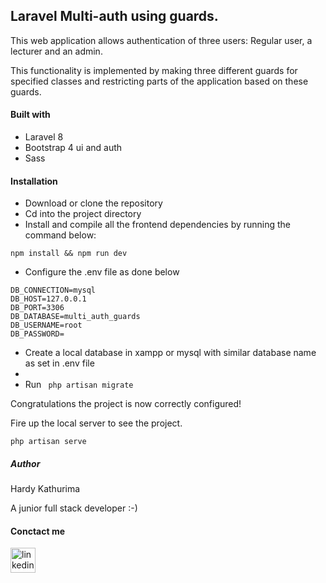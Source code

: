 ## Laravel Multi-auth using guards.
This web application allows authentication of three users: Regular user, a lecturer and an admin.

This functionality is implemented by making three different guards for specified classes and restricting parts of the application based on these guards.

#### Built with 
- Laravel 8
- Bootstrap 4 ui and auth
- Sass

#### Installation

- Download or clone the repository
- Cd into the project directory
- Install and compile all the frontend dependencies by running the command below:


```npm install && npm run dev ```
- Configure the .env file as done below
```
DB_CONNECTION=mysql
DB_HOST=127.0.0.1
DB_PORT=3306
DB_DATABASE=multi_auth_guards
DB_USERNAME=root
DB_PASSWORD=
```
- Create a local database in xampp or mysql with similar database name as set in .env file
- 
- Run ``` php artisan migrate```

Congratulations the project is now correctly configured!

Fire up the local server to see the project.

 ```php artisan serve```

 ##### Author 
 Hardy Kathurima

 A junior full stack developer :-)

 #### Conctact me
   [<img src='https://cdn.jsdelivr.net/npm/simple-icons@3.0.1/icons/linkedin.svg' alt='linkedin' height='40'>](https://www.linkedin.com/in/hardyKathurima/)  